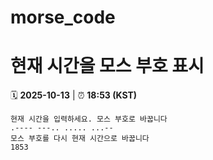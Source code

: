 # morse_code
# 현재 시간을 모스 부호 표시
<!-- MORSE_TIME_START -->
🗓️ **2025-10-13** | ⏰ **18:53 (KST)**

```
현재 시간을 입력하세요. 모스 부호로 바꿉니다
.---- ---.. ..... ...--
모스 부호를 다시 현재 시간으로 바꿉니다
1853
```
<!-- MORSE_TIME_END -->
